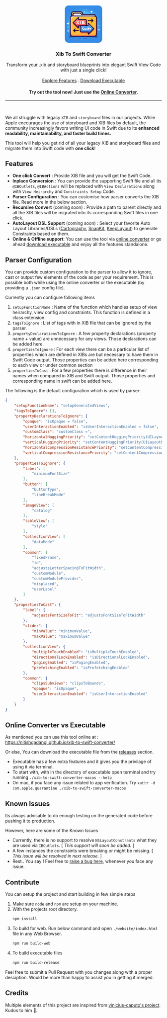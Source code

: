 <p align="center">
  <a href="#">
    <img src="https://github.com/NitishGadangi/xib-to-swift-converter/blob/master/xib_to_swift_logo.png?raw=true" alt="Logo" width="120" height="120">
  </a>

  <h3 align="center">Xib To Swift Converter</h3>

  <p align="center">
    Transform your .xib and storyboard blueprints into elegant Swift View Code with just a single click!
    <br />
    <br />
    <a href="#features">Explore Features</a>
    .
   <a href="https://github.com/NitishGadangi/xib-to-swift-converter/releases">Download Executable</a>
  
  <h4 align="center">Try out the tool now! Just use the <a href="https://nitishgadangi.github.io/xib-to-swift-converter/">Online Converter</a>.</h3>
  </p>
</p>
<hr/>
<br>

We all struggle with legacy `XIB` and `storyboard` files in our projects. While Apple encourages the use of storyboard and XIB files by default, the community increasingly favors writing UI code in Swift due to its **enhanced readability, maintainability, and faster build times.**

This tool will help you get rid of all your legacy XIB and storyboard files and migrate them into Swift code with **one click**!

## Features
- **One click Convert** : Provide XIB file and you will get the Swift Code.
- **Inplace Conversion** : You can provide the supporting Swift file and all its `@IBOutlets`, `@IBActions` will be replaced with `View Declarations` along with `View Heirarchy` and `Constraints Setup` Code.
- **Parser Configuration** : You can customise how parser converts the XIB file. Read more in the below section.
- **Recursive Convert** (coming soon) : Provide a path to parent directly and all the XIB files will be migrated into its corresponding Swift files in one click.
- **AutoLayout DSL Support** (coming soon) : Select your favorite Auto Layout Libraries/DSLs ([Cartography](https://github.com/robb/Cartography), [SnapKit](https://github.com/SnapKit/SnapKit), [KeepLayout](https://github.com/iMartinKiss/KeepLayout)) to generate Constraints based on them.
- **Online & Offline support**: You can use the tool via [online converter](https://nitishgadangi.github.io/xib-to-swift-converter/) or go ahead [download executable](https://github.com/NitishGadangi/xib-to-swift-converter/releases) and enjoy all the features standalone.

## Parser Configuration
You can provide custom configuration to the parser to allow it to ignore, cast or output few elements of the code as per your requirement. This is possible both while using the online converter or the executable (by providing a `.json` config file).

Currently you can configure following items
1. `setupFunctionName` : Name of the function which handles setup of view heirarchy, view config and constraints. This function is defined in a class extension.
2. `tagsToIgnore` : List of tags with in XIB file that can be ignored by the parser.
3. `propertyDeclarationsToIgnore` : A few property declarations (property name + value) are unnecessary for any views. Those declarations can be added here.
4. `propertiesToIgnore` : For each view there can be a particular list of properties which are defined in XIBs are but necessary to have them in Swift Code output. Those properties can be added here corresponding to each view or under common section
5. `propertiesToCast` : For a few properties there is difference in their names when compared in XIB and Swift output. Those properties and corresponding name in swift can be added here.

The following is the default configuration which is used by parser:

```json
{
    "setupFunctionName": "setupGeneratedViews",
    "tagsToIgnore": [],
    "propertyDeclarationsToIgnore": {
        "opaque": "isOpaque = false",
        "userInteractionEnabled": "isUserInteractionEnabled = false",
        "customClass": "customClass =",
        "horizontalHuggingPriority": "setContentHuggingPriority(UILayoutPriority(251), for: .horizontal)",
        "verticalHuggingPriority": "setContentHuggingPriority(UILayoutPriority(251), for: .vertical)",
        "horizontalCompressionResistancePriority": "setContentCompressionResistancePriority(UILayoutPriority(250), for: .horizontal)",
        "verticalCompressionResistancePriority": "setContentCompressionResistancePriority(UILayoutPriority(250), for: .vertical)"
    },
    "propertiesToIgnore": {
        "label": [
            "minimumFontSize"
        ],
        "button": [
            "buttonType",
            "lineBreakMode"
        ],
        "imageView": [
            "catalog"
        ],
        "tableView": [
            "style"
        ],
        "collectionView": [
            "dataMode"
        ],
        "common": [
            "fixedFrame",
            "id",
            "adjustsLetterSpacingToFitWidth",
            "customModule",
            "customModuleProvider",
            "misplaced",
            "userLabel"
        ]
    },
    "propertiesToCast": {
        "label": {
            "adjustsFontSizeToFit": "adjustsFontSizeToFitWidth"
        },
        "slider": {
            "minValue": "minimumValue",
            "maxValue": "maximumValue"
        },
        "collectionView": {
            "multipleTouchEnabled": "isMultipleTouchEnabled",
            "directionalLockEnabled": "isDirectionalLockEnabled",
            "pagingEnabled": "isPagingEnabled",
            "prefetchingEnabled": "isPrefetchingEnabled"
        },
        "common": {
            "clipsSubviews": "clipsToBounds",
            "opaque": "isOpaque",
            "userInteractionEnabled": "isUserInteractionEnabled"
        }
    }
}
```

## Online Converter vs Executable
As mentioned you can use this tool online at : https://nitishgadangi.github.io/xib-to-swift-converter/

Or else, You can download the executable file from the [releases](https://github.com/NitishGadangi/xib-to-swift-converter/releases) section.
- Executable has a few extra features and it gives you the privilage of using it via terminal.
- To start with, with in the directory of executable open terminal and try running `./xib-to-swift-converter-macos --help`
- On mac, if you face any issue related to app verification. Try `xattr -d com.apple.quarantine ./xib-to-swift-converter-macos`

<!-- ## How it works ?
Will update soon -->

## Known Issues
Its always advisable to do enough testing on the generated code before pushing it to production.

However, here are some of the Known Issues
- Currently, there is no support to resolve `NSLayoutConstrants` what they are used via `IBOutlets`. [ *This support will soon be added.* ]
- A few instances the constraints were breaking or might be missing. [ *This issue will be resolved in next release.* ]
- Rest.. You say ! Feel free to [raise a bug here](https://github.com/NitishGadangi/xib-to-swift-converter/issues), whenever you face any issue.

## Contribute
You can setup the project and start building in few simple steps
1. Make sure `node` and `npm` are setup on your machine.
2. With the projects root directory.
   ```bash
   npm install
   ```
3. To build for web. Run below command and open `./website/index.html` file in any Web Browser.
    ```bash
    npm run build-web
    ```
4. To build executable files
    ```bash
    npm run build-release 
    ```
Feel free to submit a Pull Request with you changes along with a proper desciption. Would be more than happy to assist you in getting it merged.

## Credits
Multiple elements of this project are inspired from [vinicius-caputo's project](https://github.com/vinicius-caputo/xib2swift). Kudos to him 🙌.

